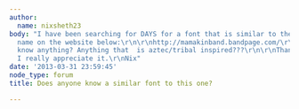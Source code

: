 ```yaml
---
author:
  name: nixsheth23
body: "I have been searching for DAYS for a font that is similar to the \"Mama Kin\"
  name on the website below:\r\n\r\nhttp://mamakinband.bandpage.com/\r\n\r\nDoes anyone
  know anything? Anything that  is aztec/tribal inspired???\r\n\r\nThank you so much,
  I really appreciate it.\r\nNix"
date: '2013-03-31 23:59:45'
node_type: forum
title: Does anyone know a similar font to this one?

---
```

